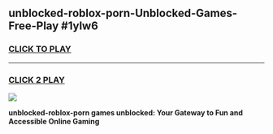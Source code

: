 
## unblocked-roblox-porn-Unblocked-Games-Free-Play #1ylw6
<h3>
<a href="https://us.freeplayer.one?title=unblocked-roblox-porn&ref=9M">CLICK TO PLAY</a></h3>
<hr>

<h3>
<a href="https://us.freeplayer.one?title=unblocked-roblox-porn&ref=9M">CLICK 2 PLAY</a>
  
</h3>

<a href="https://us.freeplayer.one?title=unblocked-roblox-porn&ref=9M"><img src="https://clearcache.store/games.png"></a>


**unblocked-roblox-porn games unblocked: Your Gateway to Fun and Accessible Online Gaming**
